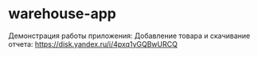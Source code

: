 # warehouse-app
Демонстрация работы приложения: Добавление товара и скачивание отчета: https://disk.yandex.ru/i/4pxq1yGQBwURCQ
